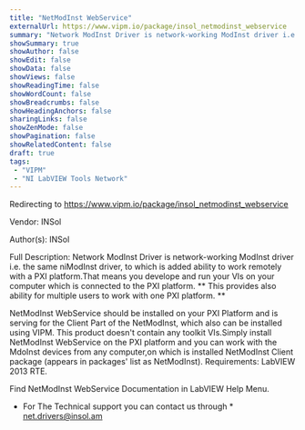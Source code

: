 ```yaml
---
title: "NetModInst WebService"
externalUrl: https://www.vipm.io/package/insol_netmodinst_webservice
summary: "Network ModInst Driver is network-working ModInst driver i.e."
showSummary: true
showAuthor: false
showEdit: false
showData: false
showViews: false
showReadingTime: false
showWordCount: false
showBreadcrumbs: false
showHeadingAnchors: false
sharingLinks: false
showZenMode: false
showPagination: false
showRelatedContent: false
draft: true
tags:
 - "VIPM"
 - "NI LabVIEW Tools Network"
---
```


Redirecting to https://www.vipm.io/package/insol_netmodinst_webservice

Vendor: INSol

Author(s): INSol
 
Full Description:
Network ModInst Driver is network-working ModInst driver i.e. the same niModInst driver, to which is added ability to work remotely with a PXI platform.That means you develope and run your VIs on your computer which is connected to the PXI platform. ** This provides also ability for multiple users to work with one PXI platform. **

NetModInst WebService should be installed  on your PXI Platform and is serving for the Client Part of the NetModInst, which also can be installed using VIPM. This product doesn't contain any toolkit VIs.Simply install NetModInst WebService on the PXI platform and you can work with the MdoInst devices from any computer,on which is installed NetModInst Client package (appears in packages' list as NetModInst).
Requirements: LabVIEW 2013 RTE.

Find NetModInst WebService Documentation in LabVIEW Help Menu.

* For The Technical support you can contact us through * <u> net.drivers@insol.am </u>